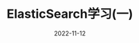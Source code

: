 ---
title: "ElasticSearch学习(一)"
description: 
date: 2022-11-12
draft: false
tags: []
categories: []
---